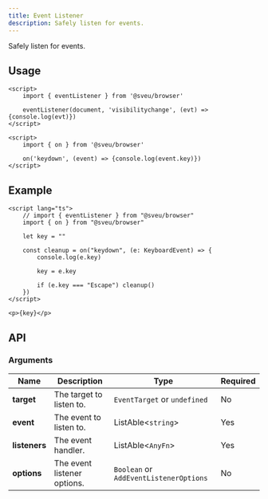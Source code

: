 ```yaml
---
title: Event Listener
description: Safely listen for events.
---
```


<script>
    import Meta from "$components/meta.svelte"
</script>

<Meta />

Safely listen for events.

## Usage
<Tabs activeName="Default">

  <TabPanel name="Default">

```svelte
<script>
    import { eventListener } from '@sveu/browser'

    eventListener(document, 'visibilitychange', (evt) => {console.log(evt)})
</script>
```

  </TabPanel>

  <TabPanel name="Alias">

```svelte
<script>
    import { on } from '@sveu/browser'

    on('keydown', (event) => {console.log(event.key)})
</script>
```

  </TabPanel>
</Tabs>

## Example

```svelte live ln
<script lang="ts">
    // import { eventListener } from "@sveu/browser"
    import { on } from "@sveu/browser"

    let key = ""
    
    const cleanup = on("keydown", (e: KeyboardEvent) => {
        console.log(e.key)
        
        key = e.key

        if (e.key === "Escape") cleanup()
    })
</script>

<p>{key}</p>
```

## API

### Arguments

| Name            | Description                 | Type                                   | Required |
| --------------- | --------------------------  | -------------------------------------- | -------- |
| **target**      | The target to listen to.    | `EventTarget` or `undefined`           | No       |
| **event**       | The event to listen to.     | ListAble<`string`>                     | Yes      |
| **listeners**   | The event handler.          | ListAble<`AnyFn`>                      | Yes      |
| **options**     | The event listener options. | `Boolean` or `AddEventListenerOptions` | No       |
